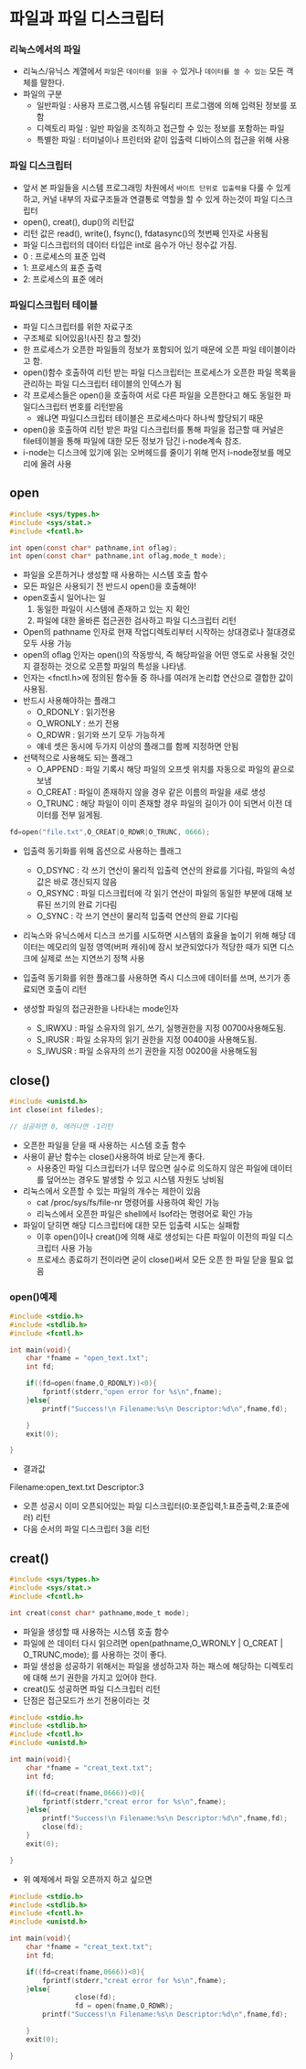 # 파일과 파일 디스크립터

### 리눅스에서의 파일

- 리눅스/유닉스 계열에서 `파일`은 `데이터를 읽을 수` 있거나 `데이터를 쓸 수 있는` 모든 객체를 말한다.
- 파일의 구분
  - 일반파일 : 사용자 프로그램,시스템 유틸리티 프로그램에 의해 입력된 정보를 포함
  - 디렉토리 파일 : 일반 파일을 조직하고 접근할 수 있는 정보를 포함하는 파일
  - 특별한 파일 : 터미널이나 프린터와 같이 입출력 디바이스의 접근을 위해 사용

### 파일 디스크립터

- 앞서 본 파일들을 시스템 프로그래밍 차원에서 `바이트 단위로 입출력을` 다룰 수 있게 하고, 커널 내부의 자료구조들과 연결통로 역할을 할 수 있게 하는것이 파일 디스크립터
- open(), creat(), dup()의 리턴값
- 리턴 값은 read(), write(), fsync(), fdatasync()의 첫번째 인자로 사용됨
- 파일 디스크립터의 데이터 타입은 int로 음수가 아닌 정수값 가짐.
- 0 : 프로세스의 표준 입력
- 1: 프로세스의 표준 출력
- 2: 프로세스의 표준 에러

### 파일디스크립터 테이블

- 파일 디스크립터를 위한 자료구조
- 구조체로 되어있음!(사진 참고 할것)
- 한 프로세스가 오픈한 파일들의 정보가 포함되어 있기 때문에 오픈 파일 테이블이라고 함.
- open()함수 호출하여 리턴 받는 파일 디스크립터는 프로세스가 오픈한 파일 목록을 관리하는 파일 디스크립터 테이블의 인덱스가 됨
- 각 프로세스들은 open()을 호출하여 서로 다른 파일을 오픈한다고 해도 동일한 파일디스크립터 번호를 리턴받음
  - 왜냐면 파일디스크립터 테이블은 프로세스마다 하나씩 할당되기 때문
- open()을 호출하여 리턴 받은 파일 디스크립터를 통해 파일을 접근할 때 커널은 file테이블을 통해 파일에 대한 모든 정보가 담긴 i-node계속 참조.
- i-node는 디스크에 있기에 읽는 오버헤드를 줄이기 위해 먼저 i-node정보를 메모리에 올려 사용

## open

```c
#include <sys/types.h>
#include <sys/stat.>
#include <fcntl.h>

int open(const char* pathname,int oflag);
int open(const char* pathname,int oflag,mode_t mode);
```

- 파일을 오픈하거나 생성할 때 사용하는 시스템 호출 함수
- 모든 파일은 사용되기 전 반드시 open()을 호출해야!
- open호출시 일어나는 일
  1. 동일한 파일이 시스템에 존재하고 있는 지 확인
  2. 파일에 대한 올바른 접근권한 검사하고 파일 디스크립터 리턴
- Open의 pathname 인자로 현재 작업디렉토리부터 시작하는 상대경로나 절대경로 모두 사용 가능
- open의 oflag 인자는 open()의 작동방식, 즉 해당파일을 어떤 영도로 사용될 것인지 결정하는 것으로 오픈할 파일의 특성을 나타냄.
- 인자는 <fnctl.h>에 정의된 함수들 중 하나를 여러개 논리합 연산으로 결합한 값이 사용됨.
- 반드시 사용해야하는 플래그
  - O_RDONLY : 읽기전용
  - O_WRONLY : 쓰기 전용
  - O_RDWR : 읽기와 쓰기 모두 가능하게
  - 얘네 셋은 동시에 두가지 이상의 플래그를 함께 지정하면 안됨
- 선택적으로 사용해도 되는 플래그
  - O_APPEND : 파일 기록시 해당 파일의 오프셋 위치를 자동으로 파일의 끝으로 보냄
  - O_CREAT : 파일이 존재하지 않을 경우 같은 이름의 파일을 새로 생성
  - O_TRUNC : 해당 파일이 이미 존재할 경우 파일의 길이가 0이 되면서 이전 데이터를 전부 잃게됨.

```c
fd=open("file.txt",O_CREAT|O_RDWR|O_TRUNC, 0666);
```

- 입출력 동기화를 위해 옵션으로 사용하는 플래그
  - O_DSYNC : 각 쓰기 연산이 물리적 입출력 연산의 완료를 기다림, 파일의 속성값은 바로 갱신되지 않음
  - O_RSYNC : 파일 디스크립터에 각 읽기 연산이 파일의 동일한 부분에 대해 보류된 쓰기의 완료 기다림
  - O_SYNC : 각 쓰기 연산이 물리적 입출력 연산의 완료 기다림
- 리눅스와 유닉스에서 디스크 쓰기를 시도하면 시스템의 효율을 높이기 위해 해당 데이터는 메모리의 일정 영역(버퍼 캐쉬)에 잠시 보관되었다가 적당한 때가 되면 디스크에 실제로 쓰는 지연쓰기 정책 사용
- 입출력 동기화를 위한 플래그를 사용하면 즉시 디스크에 데이터를 쓰며, 쓰기가 종료되면 호출이 리턴

- 생성할 파일의 접근권한을 나타내는 mode인자
  - S_IRWXU : 파일 소유자의 읽기, 쓰기, 실행권한을 지정 00700사용해도됨.
  - S_IRUSR : 파일 소유자의 읽기 권한을 지정 00400을 사용해도됨.
  - S_IWUSR : 파일 소유자의 쓰기 권한을 지정 00200을 사용해도됨

## close()

```c
#include <unistd.h>
int close(int filedes);

// 성공하면 0, 에러나면 -1리턴
```

- 오픈한 파일을 닫을 때 사용하는 시스템 호출 함수
- 사용이 끝난 함수는 close()사용하여 바로 닫는게 좋다.
  - 사용중인 파일 디스크립터가 너무 많으면 실수로 의도하지 않은 파일에 데이터를 덮어쓰는 경우도 발생할 수 있고 시스템 자원도 낭비됨
- 리눅스에서 오픈할 수 있는 파일의 개수는 제한이 있음
  - cat /proc/sys/fs/file-nr 명령어를 사용하여 확인 가능
  - 리눅스에서 오픈한 파일은 shell에서 lsof라는 명령어로 확인 가능
- 파일이 닫히면 해당 디스크립터에 대한 모든 입출력 시도는 실패함
  - 이후 open()이나 creat()에 의해 새로 생성되는 다른 파일이 이전의 파일 디스크립터 사용 가능
  - 프로세스 종료하기 전이라면 굳이 close()써서 모든 오픈 한 파일 닫을 필요 없음

### open()예제

```c
#include <stdio.h>
#include <stdlib.h>
#include <fcntl.h>

int main(void){
    char *fname = "open_text.txt";
    int fd;

    if((fd=open(fname,O_RDONLY))<0){
        fprintf(stderr,"open error for %s\n",fname);
    }else{
        printf("Success!\n Filename:%s\n Descriptor:%d\n",fname,fd);

    }
    exit(0);

}
```

- 결과값

Filename:open_text.txt
Descriptor:3

- 오픈 성공시 이미 오픈되어있는 파일 디스크립터(0:포준입력,1:표준출력,2:표준에러) 리턴
- 다음 순서의 파일 디스크립터 3을 리턴

## creat()

```c
#include <sys/types.h>
#include <sys/stat.>
#include <fcntl.h>

int creat(const char* pathname,mode_t mode);
```

- 파일을 생성할 때 사용하는 시스템 호출 함수
- 파일에 쓴 데이터 다시 읽으려면 open(pathname,O_WRONLY | O_CREAT | O_TRUNC,mode); 를 사용하는 것이 좋다.
- 파일 생성을 성공하기 위해서는 파일을 생성하고자 하는 패스에 해당하는 디렉토리에 대해 쓰기 권한을 가지고 있어야 한다.
- creat()도 성공하면 파일 디스크립터 리턴
- 단점은 접근모드가 쓰기 전용이라는 것

```c
#include <stdio.h>
#include <stdlib.h>
#include <fcntl.h>
#include <unistd.h>

int main(void){
    char *fname = "creat_text.txt";
    int fd;

    if((fd=creat(fname,0666))<0){
        fprintf(stderr,"creat error for %s\n",fname);
    }else{
        printf("Success!\n Filename:%s\n Descriptor:%d\n",fname,fd);
        close(fd);
    }
    exit(0);

}
```

- 위 예제에서 파일 오픈까지 하고 싶으면

```c
#include <stdio.h>
#include <stdlib.h>
#include <fcntl.h>
#include <unistd.h>

int main(void){
    char *fname = "creat_text.txt";
    int fd;

    if((fd=creat(fname,0666))<0){
        fprintf(stderr,"creat error for %s\n",fname);
    }else{
				close(fd);
				fd = open(fname,O_RDWR);
        printf("Success!\n Filename:%s\n Descriptor:%d\n",fname,fd);

    }
    exit(0);

}
```
